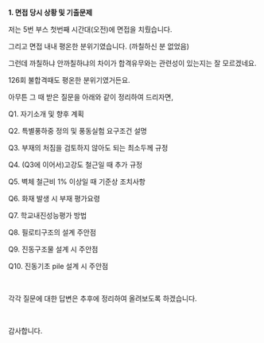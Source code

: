 

**1. 면접 당시 상황 및 기출문제**


저는 5번 부스 첫번째 시간대(오전)에 면접을 치뤘습니다.

그리고 면접 내내 평온한 분위기였습니다. (까칠하신 분 없었음)

그런데 까칠하냐 안까칠하냐의 차이가 합격유무와는 관련성이 있는지는 잘 모르겠네요.

126회 불합격때도 평온한 분위기였거든요.


아무튼 그 때 받은 질문을 아래와 같이 정리하여 드리자면,

Q1. 자기소개 및 향후 계획

Q2. 특별풍하중 정의 및 풍동실험 요구조건 설명

Q3. 부재의 처짐을 검토하지 않아도 되는 최소두께 규정

Q4. (Q3에 이어서)고강도 철근일 때 추가 규정

Q5. 벽체 철근비 1% 이상일 때 기준상 조치사항

Q6. 화재 발생 시 부재 평가요령

Q7. 학교내진성능평가 방법

Q8. 필로티구조의 설계 주안점

Q9. 진동구조물 설계 시 주안점

Q10. 진동기초 pile 설계 시 주안점

​

각각 질문에 대한 답변은 추후에 정리하여 올려보도록 하겠습니다.

​

감사합니다.